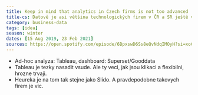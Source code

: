 ```yaml
---
title: Keep in mind that analytics in Czech firms is not too advanced
title-cs: Datově je asi většina technologických firem v ČR a SR ještě v plenkách
category: business-data
tags: [idea]
season: winter
dates: [15 Aug 2019, 23 Feb 2021]
sources: https://open.spotify.com/episode/6BpxswD6Ss8eQvNdqIMOyH?si=xoCgyaAfS3m8Azh86x6HmQ
---
```


* Ad-hoc analyza: Tableau, dashboard: Superset/Gooddata
* Tableau je tezky nasadit vsude. Ale ty veci, jak jsou klikaci a flexibilni, hrozne trvaji.
* Heureka je na tom tak stejne jako Slido. A pravdepodobne takovych firem je vic.